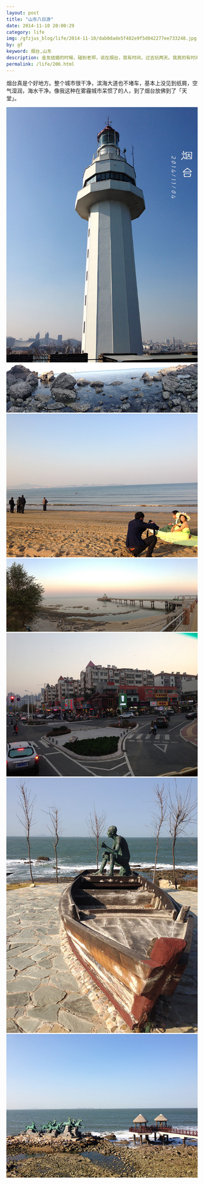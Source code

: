 ```yaml
---
layout: post
title: "山东八日游"
date: 2014-11-10 20:00:29
category: life
img: /gfzjus_blog/life/2014-11-10/dab0dade5f482e9f5d042277ee733248.jpg
by: gf
keyword: 烟台,山东
description: 金友结婚的时候，碰到老郑，说在烟台，我有时间，过去玩两天。我真的有时间，于是直接杀过去了，然后又去了临沂看zj。最后回济南，用时8天。
permalink: /life/206.html
---
```

烟台真是个好地方。整个城市很干净，滨海大道也不堵车，基本上没见到纸屑，空气湿润，海水干净。像我这种在雾霾城市呆惯了的人，到了烟台放佛到了「天堂」。

![烟台][dab0dade5f482e9f5d042277ee733248.jpg] ![烟台山公园][c41aa96db31626702ffe28846f802eba.jpg] ![滨海广场][07ba22ae889c6c97abc01748b012787f.jpg] ![栈桥][b51f69f74fea446ffa96133fda0c630e.jpg] ![17路公交上][17] ![养马岛－老人与海][71c069a764a1dd3002bf9a548c03f47a.jpg] ![养马岛][86d5f1a4dcb8cb4e878c96ab563d492e.jpg]


[dab0dade5f482e9f5d042277ee733248.jpg]: /gfzjus_blog/life/2014-11-10/dab0dade5f482e9f5d042277ee733248.jpg
[c41aa96db31626702ffe28846f802eba.jpg]: /gfzjus_blog/life/2014-11-10/c41aa96db31626702ffe28846f802eba.jpg
[07ba22ae889c6c97abc01748b012787f.jpg]: /gfzjus_blog/life/2014-11-10/07ba22ae889c6c97abc01748b012787f.jpg
[b51f69f74fea446ffa96133fda0c630e.jpg]: /gfzjus_blog/life/2014-11-10/b51f69f74fea446ffa96133fda0c630e.jpg
[17]: /gfzjus_blog/life/2014-11-10/25ea57aed5020c06c47f76a3a8660dd5.jpg
[71c069a764a1dd3002bf9a548c03f47a.jpg]: /gfzjus_blog/life/2014-11-10/71c069a764a1dd3002bf9a548c03f47a.jpg
[86d5f1a4dcb8cb4e878c96ab563d492e.jpg]: /gfzjus_blog/life/2014-11-10/86d5f1a4dcb8cb4e878c96ab563d492e.jpg
